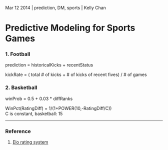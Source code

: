 Mar 12 2014 | prediction, DM, sports | Kelly Chan
# Predictive Modeling for Sports Games

### 1. Football

prediction = historicalKicks + recentStatus

kickRate = ( total # of kicks + # of kicks of recent fives) / # of games

### 2. Basketball

winProb = 0.5 + 0.03 * diffRanks  

WinPct(RatingDiff) = 1/(1+POWER(10,-RatingDiff/C))  
C is constant, basketball: 15

---
### Reference
1. [Elo rating system](http://en.wikipedia.org/wiki/Elo_rating_system)
